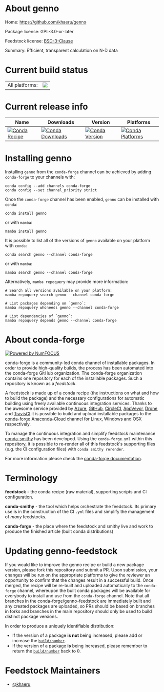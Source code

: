 About genno
===========

Home: https://github.com/khaeru/genno

Package license: GPL-3.0-or-later

Feedstock license: [BSD-3-Clause](https://github.com/conda-forge/genno-feedstock/blob/main/LICENSE.txt)

Summary: Efficient, transparent calculation on N-D data

Current build status
====================


<table><tr><td>All platforms:</td>
    <td>
      <a href="https://dev.azure.com/conda-forge/feedstock-builds/_build/latest?definitionId=12883&branchName=main">
        <img src="https://dev.azure.com/conda-forge/feedstock-builds/_apis/build/status/genno-feedstock?branchName=main">
      </a>
    </td>
  </tr>
</table>

Current release info
====================

| Name | Downloads | Version | Platforms |
| --- | --- | --- | --- |
| [![Conda Recipe](https://img.shields.io/badge/recipe-genno-green.svg)](https://anaconda.org/conda-forge/genno) | [![Conda Downloads](https://img.shields.io/conda/dn/conda-forge/genno.svg)](https://anaconda.org/conda-forge/genno) | [![Conda Version](https://img.shields.io/conda/vn/conda-forge/genno.svg)](https://anaconda.org/conda-forge/genno) | [![Conda Platforms](https://img.shields.io/conda/pn/conda-forge/genno.svg)](https://anaconda.org/conda-forge/genno) |

Installing genno
================

Installing `genno` from the `conda-forge` channel can be achieved by adding `conda-forge` to your channels with:

```
conda config --add channels conda-forge
conda config --set channel_priority strict
```

Once the `conda-forge` channel has been enabled, `genno` can be installed with `conda`:

```
conda install genno
```

or with `mamba`:

```
mamba install genno
```

It is possible to list all of the versions of `genno` available on your platform with `conda`:

```
conda search genno --channel conda-forge
```

or with `mamba`:

```
mamba search genno --channel conda-forge
```

Alternatively, `mamba repoquery` may provide more information:

```
# Search all versions available on your platform:
mamba repoquery search genno --channel conda-forge

# List packages depending on `genno`:
mamba repoquery whoneeds genno --channel conda-forge

# List dependencies of `genno`:
mamba repoquery depends genno --channel conda-forge
```


About conda-forge
=================

[![Powered by
NumFOCUS](https://img.shields.io/badge/powered%20by-NumFOCUS-orange.svg?style=flat&colorA=E1523D&colorB=007D8A)](https://numfocus.org)

conda-forge is a community-led conda channel of installable packages.
In order to provide high-quality builds, the process has been automated into the
conda-forge GitHub organization. The conda-forge organization contains one repository
for each of the installable packages. Such a repository is known as a *feedstock*.

A feedstock is made up of a conda recipe (the instructions on what and how to build
the package) and the necessary configurations for automatic building using freely
available continuous integration services. Thanks to the awesome service provided by
[Azure](https://azure.microsoft.com/en-us/services/devops/), [GitHub](https://github.com/),
[CircleCI](https://circleci.com/), [AppVeyor](https://www.appveyor.com/),
[Drone](https://cloud.drone.io/welcome), and [TravisCI](https://travis-ci.com/)
it is possible to build and upload installable packages to the
[conda-forge](https://anaconda.org/conda-forge) [Anaconda-Cloud](https://anaconda.org/)
channel for Linux, Windows and OSX respectively.

To manage the continuous integration and simplify feedstock maintenance
[conda-smithy](https://github.com/conda-forge/conda-smithy) has been developed.
Using the ``conda-forge.yml`` within this repository, it is possible to re-render all of
this feedstock's supporting files (e.g. the CI configuration files) with ``conda smithy rerender``.

For more information please check the [conda-forge documentation](https://conda-forge.org/docs/).

Terminology
===========

**feedstock** - the conda recipe (raw material), supporting scripts and CI configuration.

**conda-smithy** - the tool which helps orchestrate the feedstock.
                   Its primary use is in the construction of the CI ``.yml`` files
                   and simplify the management of *many* feedstocks.

**conda-forge** - the place where the feedstock and smithy live and work to
                  produce the finished article (built conda distributions)


Updating genno-feedstock
========================

If you would like to improve the genno recipe or build a new
package version, please fork this repository and submit a PR. Upon submission,
your changes will be run on the appropriate platforms to give the reviewer an
opportunity to confirm that the changes result in a successful build. Once
merged, the recipe will be re-built and uploaded automatically to the
`conda-forge` channel, whereupon the built conda packages will be available for
everybody to install and use from the `conda-forge` channel.
Note that all branches in the conda-forge/genno-feedstock are
immediately built and any created packages are uploaded, so PRs should be based
on branches in forks and branches in the main repository should only be used to
build distinct package versions.

In order to produce a uniquely identifiable distribution:
 * If the version of a package **is not** being increased, please add or increase
   the [``build/number``](https://docs.conda.io/projects/conda-build/en/latest/resources/define-metadata.html#build-number-and-string).
 * If the version of a package **is** being increased, please remember to return
   the [``build/number``](https://docs.conda.io/projects/conda-build/en/latest/resources/define-metadata.html#build-number-and-string)
   back to 0.

Feedstock Maintainers
=====================

* [@khaeru](https://github.com/khaeru/)

